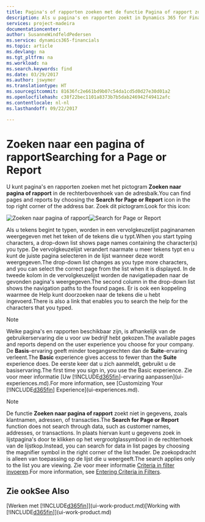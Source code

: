 ```yaml
---
title: Pagina's of rapporten zoeken met de functie Pagina of rapport zoeken | Microsoft Docs
description: Als u pagina's en rapporten zoekt in Dynamics 365 for Financials, kunt u de functie Zoeken naar pagina of rapport gebruiken.
services: project-madeira
documentationcenter: 
author: SusanneWindfeldPedersen
ms.service: dynamics365-financials
ms.topic: article
ms.devlang: na
ms.tgt_pltfrm: na
ms.workload: na
ms.search.keywords: find
ms.date: 03/29/2017
ms.author: jswymer
ms.translationtype: HT
ms.sourcegitcommit: 81636fc2e661bd9b07c54da1cd5d0d27e30d01a2
ms.openlocfilehash: c38f22bec1101a8373b7b5dab246942f49412afc
ms.contentlocale: nl-nl
ms.lasthandoff: 09/22/2017

---
```

# <a name="searching-for-a-page-or-report"></a><span data-ttu-id="710ef-103">Zoeken naar een pagina of rapport</span><span class="sxs-lookup"><span data-stu-id="710ef-103">Searching for a Page or Report</span></span>
<span data-ttu-id="710ef-104">U kunt pagina's en rapporten zoeken met het pictogram **Zoeken naar pagina of rapport** in de rechterbovenhoek van de adresbalk.</span><span class="sxs-lookup"><span data-stu-id="710ef-104">You can find pages and reports by choosing the **Search for Page or Report** icon in the top right corner of the address bar.</span></span> <span data-ttu-id="710ef-105">Zoek dit pictogram:</span><span class="sxs-lookup"><span data-stu-id="710ef-105">Look for this icon:</span></span>

<span data-ttu-id="710ef-106">![Zoeken naar pagina of rapport](media/ui-search/search.png "Zoeken naar pagina of rapport")</span><span class="sxs-lookup"><span data-stu-id="710ef-106">![Search for Page or Report](media/ui-search/search.png "Search for Page or Report")</span></span>

<span data-ttu-id="710ef-107">Als u tekens begint te typen, worden in een vervolgkeuzelijst paginanamen weergegeven met het teken of de tekens die u typt.</span><span class="sxs-lookup"><span data-stu-id="710ef-107">When you start typing characters, a drop-down list shows page names containing the character(s) you type.</span></span> <span data-ttu-id="710ef-108">De vervolgkeuzelijst verandert naarmate u meer tekens typt en u kunt de juiste pagina selecteren in de lijst wanneer deze wordt weergegeven.</span><span class="sxs-lookup"><span data-stu-id="710ef-108">The drop-down list changes as you type more characters, and you can select the correct page from the list when it is displayed.</span></span> <span data-ttu-id="710ef-109">In de tweede kolom in de vervolgkeuzelijst worden de navigatiepaden naar de gevonden pagina's weergegeven.</span><span class="sxs-lookup"><span data-stu-id="710ef-109">The second column in the drop-down list shows the navigation paths to the found pages.</span></span> <span data-ttu-id="710ef-110">Er is ook een koppeling waarmee de Help kunt doorzoeken naar de tekens die u hebt ingevoerd.</span><span class="sxs-lookup"><span data-stu-id="710ef-110">There is also a link that enables you to search the help for the characters that you typed.</span></span>

> [!NOTE]  
>   <span data-ttu-id="710ef-111">Welke pagina's en rapporten beschikbaar zijn, is afhankelijk van de gebruikerservaring die u voor uw bedrijf hebt gekozen.</span><span class="sxs-lookup"><span data-stu-id="710ef-111">The available pages and reports depend on the user experience you choose for your company.</span></span> <span data-ttu-id="710ef-112">De **Basis**-ervaring geeft minder toegangsrechten dan de **Suite**-ervaring verleent.</span><span class="sxs-lookup"><span data-stu-id="710ef-112">The **Basic** experience gives access to fewer than the **Suite** experience does.</span></span> <span data-ttu-id="710ef-113">De eerste keer dat u zich aanmeldt, gebruikt u de basiservaring.</span><span class="sxs-lookup"><span data-stu-id="710ef-113">The first time you sign in, you use the Basic experience.</span></span> <span data-ttu-id="710ef-114">Zie voor meer informatie [Uw [!INCLUDE[d365fin](includes/d365fin_long_md.md)]-ervaring aanpassen](ui-experiences.md).</span><span class="sxs-lookup"><span data-stu-id="710ef-114">For more information, see [Customizing Your [!INCLUDE[d365fin](includes/d365fin_long_md.md)] Experience](ui-experiences.md).</span></span>

> [!NOTE]  
>   <span data-ttu-id="710ef-115">De functie **Zoeken naar pagina of rapport** zoekt niet in gegevens, zoals klantnamen, adressen, of transacties.</span><span class="sxs-lookup"><span data-stu-id="710ef-115">The **Search for Page or Report** function does not search through data, such as customer names, addresses, or transactions.</span></span> <span data-ttu-id="710ef-116">In plaats hiervan kunt u gegevens zoek in lijstpagina's door te klikken op het vergrootglassymbool in de rechterhoek van de lijstkop.</span><span class="sxs-lookup"><span data-stu-id="710ef-116">Instead, you can search for data in list pages by choosing the magnifier symbol in the right corner of the list header.</span></span> <span data-ttu-id="710ef-117">De zoekopdracht is alleen van toepassing op de lijst die u weergeeft.</span><span class="sxs-lookup"><span data-stu-id="710ef-117">The search applies only to the list you are viewing.</span></span> <span data-ttu-id="710ef-118">Zie voor meer informatie [Criteria in filter invoeren](ui-enter-criteria-filters.md).</span><span class="sxs-lookup"><span data-stu-id="710ef-118">For more information, see [Entering Criteria in Filters](ui-enter-criteria-filters.md).</span></span>

## <a name="see-also"></a><span data-ttu-id="710ef-119">Zie ook</span><span class="sxs-lookup"><span data-stu-id="710ef-119">See Also</span></span>
<span data-ttu-id="710ef-120">[Werken met [!INCLUDE[d365fin](includes/d365fin_md.md)]](ui-work-product.md)</span><span class="sxs-lookup"><span data-stu-id="710ef-120">[Working with [!INCLUDE[d365fin](includes/d365fin_md.md)]](ui-work-product.md)</span></span>

